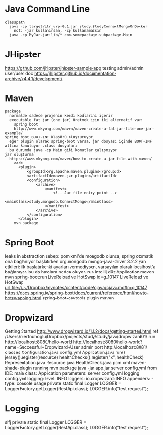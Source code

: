 
# Java Command Line

    classpath
      java -cp target/itr_vrp-0.1.jar study.StudyConnectMongoOnDocker
        not: -jar kullanırsan, -cp kullanamazsın
      java -cp MyJar.jar:lib/* com.somepackage.subpackage.Main

# JHipster

  https://github.com/jhipster/jhipster-sample-app
    testing
      admin/admin
      user/user
    doc
      https://jhipster.github.io/documentation-archive/v4.4.1/development/

# Maven

    package
      normalde sadece projenin kendi kodlarını içerir
      executable fat jar (one jar) üretmek için iki alternatif var:
        spring boot
        http://www.mkyong.com/maven/maven-create-a-fat-jar-file-one-jar-example/
    spring boot BOOT-INF klasörü oluşturuyor
      eğer plugin olarak spring-boot varsa, jar dosyası içinde BOOT-INF altına konuluyor .class dosyaları
      bu durumda java -cp Main gibi komutlar çalışmıyor
    jar oluşturma
      https://www.mkyong.com/maven/how-to-create-a-jar-file-with-maven/
        code
          <plugin>
              <groupId>org.apache.maven.plugins</groupId>
              <artifactId>maven-jar-plugin</artifactId>
              <configuration>
                  <archive>
                      <manifest>
                          <!-- Jar file entry point -->
                          <mainClass>study.mongodb.ConnectMongo</mainClass>
                      </manifest>
                  </archive>
              </configuration>
          </plugin>
        mvn package

# Spring Boot

  leaks in abstraction
    sebep: pom.xml'de mongodb olunca, spring otomatik ona bağlanıyor başlatırken
      <dependency>
      <groupId>org.mongodb</groupId>
      <artifactId>mongo-java-driver</artifactId>
      <version>3.2.2</version>
      </dependency>
      yan etkileri:
        ilk başlatırkenki ayarları vermediysen, varsayılan olarak localhost'a bağlanıyor.
        bu da hatalara neden oluyor.
  run
    intellij
      düz Application 
    maven
      mvn spring-boot:run
  LiveReload ve HotSwap id=g_10147
    LiveReload ve HotSwap <url:file:///~/Dropbox/mynotes/content/code/cjava/cjava.md#r=g_10147>
    https://docs.spring.io/spring-boot/docs/current/reference/html/howto-hotswapping.html
    spring-boot-devtools plugin
    maven

# Dropwizard

  Getting Started
    http://www.dropwizard.io/1.1.2/docs/getting-started.html
      ref
        /Users/mertnuhoglu/Dropbox/projects/study/study/java/dropwizard01/
      run
        http://localhost:8080/hello-world
        http://localhost:8080/hello-world?name=Successful+Dropwizard+User
      admin port
        http://localhost:8081/
      classes
        Configuration.java
        config.yml
        Application.java
          run()
            jersey().register(resource)
            healthChecks().register("x", healthCheck)
        Representation.java
        Resource.java
        HealthCheck.java
        pom.xml
          maven-shade-plugin
      running
        mvn package
        java -jar app.jar server config.yml
        from IDE:
          main class: Application 
          parameters: server config.yml
  logging
    config.yml
      logging:
        level: INFO
          loggers:
            io.dropwizard: INFO
          appenders:
            - type: console
    usage
      private static final Logger LOGGER = LoggerFactory.getLogger(RestApi.class);
      LOGGER.info("test request");

# Logging

  slfj
    private static final Logger LOGGER = LoggerFactory.getLogger(RestApi.class);
    LOGGER.info("test request");
